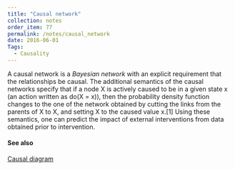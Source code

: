 ```yaml
---
title: "Causal network"
collection: notes
order_item: 77
permalink: /notes/causal_network
date: 2016-06-01
Tags:
  - Causality
---
```


A causal network is a *Bayesian network* with an explicit requirement that the relationships be causal. The additional semantics of the causal networks specify that if a node X is actively caused to be in a given state x (an action written as do(X = x)), then the probability density function changes to the one of the network obtained by cutting the links from the parents of X to X, and setting X to the caused value x.[1] Using these semantics, one can predict the impact of external interventions from data obtained prior to intervention.


#### See also
[Causal diagram](/notes/causal_diagram)









